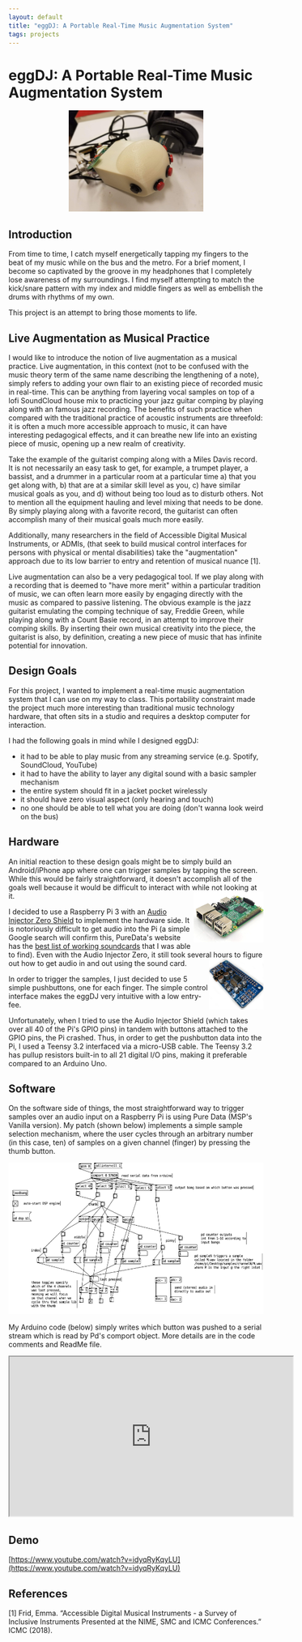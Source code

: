 ```yaml
---
layout: default
title: "eggDJ: A Portable Real-Time Music Augmentation System"
tags: projects
---
```


# eggDJ: A Portable Real-Time Music Augmentation System
<p align="center">
  <img height="200" src="/assets/img/eggDJ.jpg">
</p>

## Introduction

From time to time, I catch myself energetically tapping my fingers to the beat of my music while on the bus and the metro. For a brief moment, I become so captivated by the groove in my headphones that I completely lose awareness of my surroundings. I find myself attempting to match the kick/snare pattern with my index and middle fingers as well as embellish the drums with rhythms of my own. 

This project is an attempt to bring those moments to life. 

## Live Augmentation as Musical Practice

I would like to introduce the notion of live augmentation as a musical practice. Live augmentation, in this context (not to be confused with the music theory term of the same name describing the lengthening of a note), simply refers to adding your own flair to an existing piece of recorded music in real-time. This can be anything from layering vocal samples on top of a lofi SoundCloud house mix to practicing your jazz guitar comping by playing along with an famous jazz recording. The benefits of such practice when compared with the traditional practice of acoustic instruments are threefold: it is often a much more accessible approach to music, it can have interesting pedagogical effects, and it can breathe new life into an existing piece of music, opening up a new realm of creativity. 

Take the example of the guitarist comping along with a Miles Davis record. It is not necessarily an easy task to get, for example, a trumpet player, a bassist, and a drummer in a particular room at a particular time a) that you get along with, b) that are at a similar skill level as you, c) have similar musical goals as you, and d) without being too loud as to disturb others. Not to mention all the equipment hauling and level mixing that needs to be done. By simply playing along with a favorite record, the guitarist can often accomplish many of their musical goals much more easily. 

Additionally, many researchers in the field of Accessible Digital Musical Instruments, or ADMIs, (that seek to build musical control interfaces for persons with physical or mental disabilities) take the "augmentation" approach due to its low barrier to entry and retention of musical nuance [1].

Live augmentation can also be a very pedagogical tool. If we play along with a recording that is deemed to "have more merit" within a particular tradition of music, we can often learn more easily by engaging directly with the music as compared to passive listening. The obvious example is the jazz guitarist emulating the comping technique of say, Freddie Green, while playing along with a Count Basie record, in an attempt to improve their comping skills. By inserting their own musical creativity into the piece, the guitarist is also, by definition, creating a new piece of music that has infinite potential for innovation. 

## Design Goals

For this project, I wanted to implement a real-time music augmentation system that I can use on my way to class. This portability constraint made the project much more interesting than traditional music technology hardware, that often sits in a studio and requires a desktop computer for interaction. 

I had the following goals in mind while I designed eggDJ: 

- it had to be able to play music from any streaming service (e.g. Spotify, SoundCloud, YouTube)
- it had to have the ability to layer any digital sound with a basic sampler mechanism
- the entire system should fit in a jacket pocket wirelessly
- it should have zero visual aspect (only hearing and touch)
- no one should be able to tell what you are doing (don't wanna look weird on the bus)

## Hardware 

An initial reaction to these design goals might be to simply build an Android/iPhone app where one can trigger samples by tapping the screen. While this would be fairly straightforward, it doesn't accomplish all of the goals well because it would be difficult to interact with while not looking at it. 
<img height="100" align="right" src="/assets/img/pi.png">


I decided to use a Raspberry Pi 3 with an [Audio Injector Zero Shield](http://www.audioinjector.net/rpi-zero) to implement the hardware side. It is notoriously difficult to get audio into the Pi (a simple Google search will confirm this, PureData's website has the [best list of working soundcards](https://puredata.info/docs/raspberry-pi) that I was able to find). Even with the Audio Injector Zero, it still took several hours to figure out how to get audio in and out using the sound card. 
<img height="100" align="right" src="/assets/img/zero.png">

In order to trigger the samples, I just decided to use 5 simple pushbuttons, one for each finger. The simple control interface makes the eggDJ very intuitive with a low entry-fee. 

Unfortunately, when I tried to use the Audio Injector Shield (which takes over all 40 of the Pi's GPIO pins) in tandem with buttons attached to the GPIO pins, the Pi crashed. Thus, in order to get the pushbutton data into the Pi, I used a Teensy 3.2 interfaced via a micro-USB cable. The Teensy 3.2 has pullup resistors built-in to all 21 digital I/O pins, making it preferable compared to an Arduino Uno. 

## Software 



On the software side of things, the most straightforward way to trigger samples over an audio input on a Raspberry Pi is using Pure Data (MSP's Vanilla version). My patch (shown below) implements a simple sample selection mechanism, where the user cycles through an arbitrary number (in this case, ten) of samples on a given channel (finger) by pressing the thumb button. 

<p align="center">
  <img height="300" src="/assets/img/tekmit.png">
</p>

My Arduino code (below) simply writes which button was pushed to a serial stream which is read by Pd's comport object. More details are in the code comments and ReadMe file. 

<iframe width="560" height="315" src="https://create.arduino.cc/editor/mskarha/742d57c9-5db0-4dcd-8c61-98dfa7ed13e3/preview?embed"></iframe>

## Demo

[https://www.youtube.com/watch?v=idyqRyKqyLU](https://www.youtube.com/watch?v=idyqRyKqyLU)

## References

[1] Frid, Emma. “Accessible Digital Musical Instruments - a Survey of Inclusive Instruments Presented at the NIME, SMC and ICMC Conferences.” ICMC (2018).
